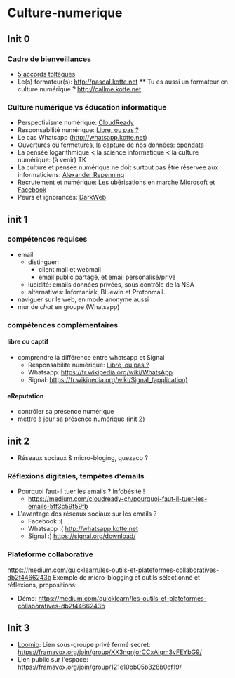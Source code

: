 # Culture-numerique
## Init 0
### Cadre de bienveillances
* [5 accords toltèques](https://medium.com/lean-design/le-5-%C3%A8me-accord-tolt%C3%A8que-a8fd2838f322)
* Le(s) formateur(s): http://pascal.kotte.net
** Tu es aussi un formateur en culture numérique ? http://callme.kotte.net

### Culture numérique vs éducation informatique
* Perspectivisme numérique: [CloudReady](https://medium.com/cloudready-ch/cloudready-ch-cest-quoi-b1f14327143a)
* Responsabilité numérique: [Libre, ou pas ?](https://medium.com/cloudready-ch/cest-quoi-les-creative-commons-et-open-c-est-pour-ouvrir-quoi-90e050c650b3)
* Le cas Whatsapp (http://whatsapp.kotte.net)
* Ouvertures ou  fermetures, la capture de nos données: [opendata](https://medium.com/cloudready-ch/open-data-shared-data-44a0e50b87c3)
* La pensée logarithmique < la science informatique < la culture numérique: (à venir) TK
* La culture et pensée numérique ne doit surtout pas être réservée aux informaticiens: [Alexander Repenning](https://medium.com/cloudready-ch/la-pens%C3%A9e-informatique-ou-computationnelle-9172cf1628a1)
* Recrutement et numérique: Les ubérisations en marche [Microsoft et Facebook](https://medium.com/cloudready-ch/microsoft-et-facebook-8f1f72dd3805)
* Peurs et ignorances: [DarkWeb](https://medium.com/cloudready-ch/quest-ce-que-le-dark-web-le-bon-et-le-mauvais-du-coin-le-plus-priv%C3%A9-d-internet-a3f877e56c99)

## init 1
### compétences requises
* email
  * distinguer: 
    * client mail et webmail
    * email public partagé, et email personalisé/privé
  * lucidité: emails données privées, sous contrôle de la NSA
  * alternatives: Infomaniak, Bluewin et Protonmail.
* naviguer sur le web, en mode anonyme aussi
* mur de *chat* en groupe (Whatsapp)
### compétences complémentaires
#### libre ou captif
* comprendre la différence entre whatsapp et Signal
  * Responsabilité numérique: [Libre, ou pas ?](https://medium.com/cloudready-ch/cest-quoi-les-creative-commons-et-open-c-est-pour-ouvrir-quoi-90e050c650b3)
  * Whatsapp: https://fr.wikipedia.org/wiki/WhatsApp
  * Signal: https://fr.wikipedia.org/wiki/Signal_(application)
#### eReputation  
* contrôler sa présence numérique
* mettre à jour sa présence numérique (init 2)

## init 2
* Réseaux sociaux & micro-bloging, quezaco ?

### Réflexions digitales, tempêtes d'emails
* Pourquoi faut-il tuer les emails ? Infobésité ! 
  * https://medium.com/cloudready-ch/pourquoi-faut-il-tuer-les-emails-5ff3c59f59fb
* L'avantage des réseaux sociaux sur les emails ?
  * Facebook :(
  * Whatsapp :( http://whatsapp.kotte.net
  * Signal :) https://signal.org/download/


### Plateforme collaborative
https://medium.com/quicklearn/les-outils-et-plateformes-collaboratives-db2f4466243b
Exemple de micro-blogging et outils sélectionné et réflexions, propositions:
* Démo: https://medium.com/quicklearn/les-outils-et-plateformes-collaboratives-db2f4466243b

## Init 3
* [Loomio](https://fr.wikipedia.org/wiki/Loomio): Lien sous-groupe privé fermé secret: https://framavox.org/join/group/XX3nqnjorCCxAiqm3vFEYbG9/
* Lien public sur l'espace: https://framavox.org/join/group/121e10bb05b328b0cf19/
